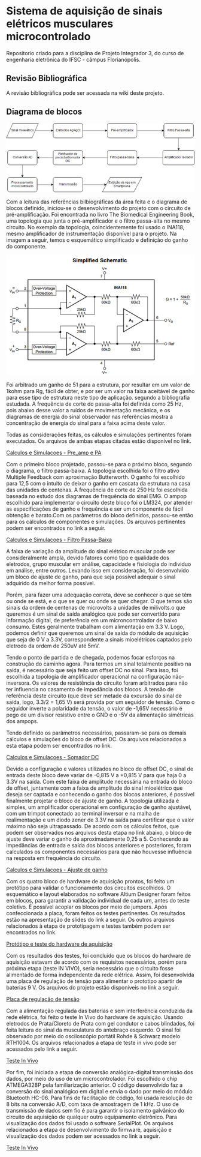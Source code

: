 <h1> Sistema de aquisição de sinais elétricos musculares microcontrolado </h1>

<p>Repositorio criado para a disciplina de Projeto Integrador 3, do curso de engenharia eletrônica do IFSC - câmpus Florianópolis. <br/>
</p>

<h2> Revisão Bibliográfica </h2>

<p> A revisão bibliográfica pode ser acessada na wiki deste projeto.</p>

<h2> Diagrama de blocos </h2>

![Figura 1 - Diagrama de blocos do projeto](https://github.com/Everton-LF-Santos/Projeto-Integrador-3-2018-1/blob/Eletroneuromiografia-ENMG/images/block_diagram.jpg "Diagrama de Blocos")

<p> Com a leitura das referências bilbiográficas da área feita e o diagrama de blocos definido, iniciou-se o desenvolvimento do projeto com o circuito de pré-amplificação. Foi encontrada no livro The Biomedical Engineering Book, uma topologia que junta o pré-amplificador e o filtro passa-alta no mesmo circuito. No exemplo da topologia, coincidentemente foi usado o INA118, mesmo amplificador de instrumentação disponível para o projeto. Na imagem a seguir, temos o esquemático simplificado e definição do ganho do componente.<p>
  
 ![Figura 1 - Diagrama de blocos do projeto](https://github.com/Everton-LF-Santos/Projeto-Integrador-3-2018-1/blob/Eletroneuromiografia-ENMG/images/ina118_ss_ganho.png "Esquemático simples e ganho INA118")
  
<p>Foi arbitrado um ganho de 51 para a estrutura, por resultar em um valor de 1kohm para Rg, fácil de obter, e por ser um valor na faixa aceitável de ganho para esse tipo de estrutura neste tipo de aplicação. segundo a bibliografia estudada. A frequência de corte do passa-alta foi definida como 25 Hz, pois abaixo desse valor a ruídos de movimentação mecânica, e os diagramas de energia do sinal observador nas referências mostra a concentração de energia do sinal para a faixa acima deste valor.<p>
  
<p>Todas as considerações feitas, os cálculos e simulações pertinentes foram executados. Os arquivos de ambas etapas citadas estão disponível no link.<p>

[Calculos e Simulacoes - Pre_amp e PA](https://github.com/Everton-LF-Santos/Projeto-Integrador-3-2018-1/tree/Eletroneuromiografia-ENMG/pre_amp_e_passa_alta)

<p>Com o primeiro bloco projetado, passou-se para o próximo bloco, segundo o diagrama, o filtro passa-baixa. A topologia escolhida foi o filtro ativo Multiple Feedback com aproximação Butterworth. O ganho foi escolhido para 12,5 com o intuito de deixar o ganho em cascata da estrutura na casa das unidades de centenas. A frequência de corte de 250 Hz foi escolhida baseada no estudo dos diagramas de frequência do sinal  EMG. O ampop escolhido para implementar o circuito deste bloco foi o LM324, por atender as especificações de ganho e frequência e ser um componente de fácil obtenção e barato.Com os parâmetros do bloco definidos, passou-se então para os cálculos de componentes e simulações. Os arquivos pertinentes podem ser encontrados no link a seguir.<p>
  
[Calculos e Simulacoes - Filtro Passa-Baixa](https://github.com/Everton-LF-Santos/Projeto-Integrador-3-2018-1/tree/Eletroneuromiografia-ENMG/passa_baixa)

<p> A faixa de variação da amplitude do sinal elétrico muscular pode ser consideralmente ampla, devido fatores como tipo e qualidade dos eletrodos, grupo muscular em análise, capacidade e fisiologia do individuo em análise, entre outros. Levando isso em consideração, foi desenvolvido um bloco de ajuste de ganho, para que seja possível adequar o sinal adquirido da melhor forma possível.
<p>Porém, para fazer uma adequação correta, deve se conhecer o que se têm ou onde se está, e o que se quer ou onde se quer chegar. O que temos são sinais da ordem de centenas de microvolts a unidades de milivolts.o que queremos é um sinal de saída analógico que pode ser convertido para informação digital, de preferência em um microncontrolador de baixo consumo. Estes geralmente trabalham com alimentação em 3.3 V. Logo, podemos definir que queremos um sinal de saída do módulo de aquisição que seja de 0 V a 3.3V, correspondente a sinais mioelétricos captados pelo eletrodo da ordem de 250uV até 5mV.
<p> Tendo o ponto de partida e de chegada, podemos focar esforços na construção do caminho agora. Para termos um sinal totalmente positivo na saída, é necessário que seja feito um offset DC no sinal. Para isso, foi escolhida a topologia de amplificador operacional na configuração não-inversora. Os valores de resistência do circuito foram arbitrados para não ter influencia no casamento de impedância dos blocos. A tensão de referência deste circuito (que deve ser metade da excursão do sinal de saída, logo, 3.3/2 = 1,65 V) será provida por um seguidor de tensão. Como o seguidor inverte a polaridade da tensão, o valor de -1,65V necessário é pego de um divisor resistivo entre o GND e o -5V da alimentação simétricas dos ampops.
<p> Tendo definido os parâmetros necessários, passaram-se para os demais cálculos e simulações do bloco de offset DC. Os arquivos relacionados a esta etapa podem ser encontrados no link.
  
[Calculos e Simulacoes - Somador DC](https://github.com/Everton-LF-Santos/Projeto-Integrador-3-2018-1/tree/Eletroneuromiografia-ENMG/somadorDC)

<p> Devido a configuração e valores utilizados no bloco de offset DC, o sinal de entrada deste bloco deve variar de -0,815 V a +0,815 V para que haja 0 a 3.3V na saída. Com este faixa de amplitude necessária na entrada do bloco de offset, juntamente com a faixa de amplitude do sinal mioelétrico que deseja ser captada e conhecendo o ganho dos blocos anteriores, é possível finalmente projetar o bloco de ajuste de ganho. A topologia utilizada é simples, um amplificador operacional em configuração de ganho ajustável, com um trimpot conectado ao terminal inversor e na malha de realimentação e um diodo zener de 3.3V na saída para certificar que o valor máximo não seja ultrapassado. De acordo com os cálculos feitos, que podem ser observados nos arquivos desta etapa no link abaixo, o bloco de ajuste deve variar o ganho de aproximadamente 0,25 a 5. Conhecendo as impedâncias de entrada e saída dos blocos anteriores e posteriores, foram calculados os componentes necessários para que não houvesse influência na resposta em frequência do circuito. 
  
[Calculos e Simulacoes - Ajuste de ganho](https://github.com/Everton-LF-Santos/Projeto-Integrador-3-2018-1/tree/Eletroneuromiografia-ENMG/ajuste_ganho)
  
<p> Com os quatro bloco de hardware de aquisição prontos, foi feito um protótipo para validar o funcionamento dos circuitos escolhidos. O esquemático e layout elaborados no software Altium Designer foram feitos em blocos, para garantir a validação individual de cada um, antes do teste coletivo. É possível acoplar os blocos por meio de jumpers. Após confeccionada a placa, foram feitos os testes pertinentes. Os resultados estão na apresentação de slides do link a seguir. Os outros arquivos relacionados à etapa de prototipagem e testes também podem ser encontrados no link.
  
[Protótipo  e teste do hardware de aquisição](https://github.com/Everton-LF-Santos/Projeto-Integrador-3-2018-1/tree/Eletroneuromiografia-ENMG/ajuste_ganho)

Com os resultados dos testes, foi concluído que os blocos do hardware de aquisição estavam de acordo com os requisitos necessários, porém para próxima etapa (teste IN VIVO), seria necessário que o circuito fosse alimentado de forma independente da rede elétrica. Assim, foi desenvolvida uma placa de regulação de tensão para alimentar o prototipo apartir de baterias 9 V. Os arquivos do projeto estão disponiveis no link a seguir.

[Placa de regulação de tensão](https://github.com/Everton-LF-Santos/Projeto-Integrador-3-2018-1/tree/Eletroneuromiografia-ENMG/reg_tensao)

Com a alimentação regulada das baterias e sem interferência conduzida da rede elétrica, foi feito o teste In Vivo do hardware de aquisição. Usando eletrodos de Prata/Cloreto de Prata com gel condutor e cabos blindados, foi feita leitura do sinal da musculatura do antebraço esquerdo. O sinal foi observado por meio do osciloscópio portátil Rohde & Schwarz modelo RTH1004. Os arquivos relacionados a etapa de teste in vivo pode ser acessados pelo link a seguir.

[Teste In Vivo](https://github.com/Everton-LF-Santos/Projeto-Integrador-3-2018-1/tree/Eletroneuromiografia-ENMG/teste_vivo)

Por fim, foi iniciada a etapa de conversão analógica-digital transmissão dos dados, por meio do uso de um microcontrolador. Foi escolhido o chip ATMEGA328P pela familiarização anterior. O código desenvolvido faz a conversão do sinal analógico em digital e envia o dado por meio do módulo Bluetooth HC-06. Para fins de facilitação de código, foi usada resolução de 8 bits na conversão A/D, com taxa de amostragem de 1 kHz. O uso de transmissão de dados sem fio é para garantir o isolamento galvânico do circuito de aquisição de qualquer outro equipamento eletrônico. Para visualização dos dados foi usado o software SerialPlot. Os arquivos relacionados a etapa de desenvolvimento do firmware, aquisição e visualização dos dados podem ser acessados no link a seguir.

[Teste In Vivo](https://github.com/Everton-LF-Santos/Projeto-Integrador-3-2018-1/tree/Eletroneuromiografia-ENMG/firmware_bt)
